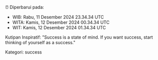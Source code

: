 ⏰ Diperbarui pada:
- WIB: Rabu, 11 Desember 2024 23.34.34 UTC
- WITA: Kamis, 12 Desember 2024 00.34.34 UTC
- WIT: Kamis, 12 Desember 2024 01.34.34 UTC

Kutipan Inspiratif:
"Success is a state of mind. If you want success, start thinking of yourself as a success."


Kategori: success

